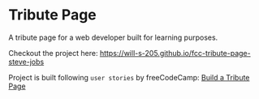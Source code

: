 # Tribute Page

A tribute page for a web developer built for learning purposes.

Checkout the project here: https://will-s-205.github.io/fcc-tribute-page-steve-jobs

Project is built following `user stories` by freeCodeCamp: [Build a Tribute Page](https://www.freecodecamp.org/learn/responsive-web-design/responsive-web-design-projects/build-a-tribute-page)
